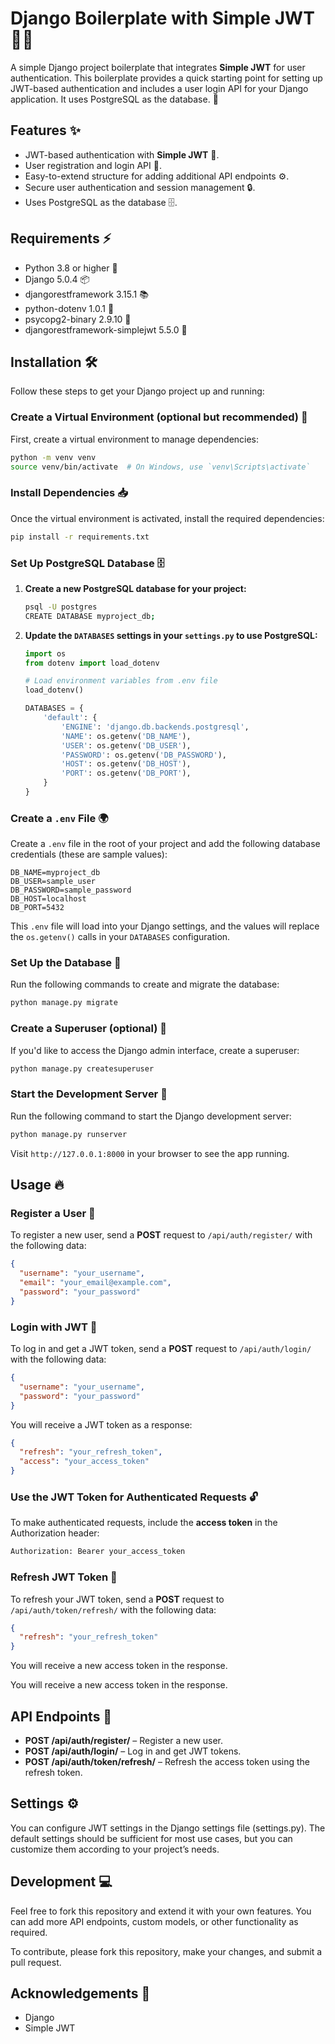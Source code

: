 
# Django Boilerplate with Simple JWT 🐍🔐

A simple Django project boilerplate that integrates **Simple JWT** for user authentication. This boilerplate provides a quick starting point for setting up JWT-based authentication and includes a user login API for your Django application. It uses PostgreSQL as the database. 🚀

## Features ✨

- JWT-based authentication with **Simple JWT** 🔑.
- User registration and login API 📝.
- Easy-to-extend structure for adding additional API endpoints ⚙️.
- Secure user authentication and session management 🔒.
- Uses PostgreSQL as the database 🗄️.

## Requirements ⚡

- Python 3.8 or higher 🐍
- Django 5.0.4 📦
- djangorestframework 3.15.1 📚
- python-dotenv 1.0.1 🌿
- psycopg2-binary 2.9.10 🍄
- djangorestframework-simplejwt 5.5.0 🔑

## Installation 🛠️

Follow these steps to get your Django project up and running:

### Create a Virtual Environment (optional but recommended) 🌱

First, create a virtual environment to manage dependencies:

```bash
python -m venv venv
source venv/bin/activate  # On Windows, use `venv\Scripts\activate`
```

### Install Dependencies 📥

Once the virtual environment is activated, install the required dependencies:

```bash
pip install -r requirements.txt
```

### Set Up PostgreSQL Database 🗄️

1. **Create a new PostgreSQL database for your project:**

   ```bash
   psql -U postgres
   CREATE DATABASE myproject_db;
   ```

2. **Update the `DATABASES` settings in your `settings.py` to use PostgreSQL:**

   ```python
   import os
   from dotenv import load_dotenv

   # Load environment variables from .env file
   load_dotenv()

   DATABASES = {
       'default': {
           'ENGINE': 'django.db.backends.postgresql',
           'NAME': os.getenv('DB_NAME'),
           'USER': os.getenv('DB_USER'),
           'PASSWORD': os.getenv('DB_PASSWORD'),
           'HOST': os.getenv('DB_HOST'),
           'PORT': os.getenv('DB_PORT'),
       }
   }
   ```

### Create a `.env` File 🌍

Create a `.env` file in the root of your project and add the following database credentials (these are sample values):

```env
DB_NAME=myproject_db
DB_USER=sample_user
DB_PASSWORD=sample_password
DB_HOST=localhost
DB_PORT=5432
```

This `.env` file will load into your Django settings, and the values will replace the `os.getenv()` calls in your `DATABASES` configuration.

### Set Up the Database 🔧

Run the following commands to create and migrate the database:

```bash
python manage.py migrate
```

### Create a Superuser (optional) 👑

If you'd like to access the Django admin interface, create a superuser:

```bash
python manage.py createsuperuser
```

### Start the Development Server 🚀

Run the following command to start the Django development server:

```bash
python manage.py runserver
```

Visit `http://127.0.0.1:8000` in your browser to see the app running.

## Usage 🔥

### Register a User 📝

To register a new user, send a **POST** request to `/api/auth/register/` with the following data:

```json
{
  "username": "your_username",
  "email": "your_email@example.com",
  "password": "your_password"
}
```

### Login with JWT 🔑

To log in and get a JWT token, send a **POST** request to `/api/auth/login/` with the following data:

```json
{
  "username": "your_username",
  "password": "your_password"
}
```

You will receive a JWT token as a response:

```json
{
  "refresh": "your_refresh_token",
  "access": "your_access_token"
}
```

### Use the JWT Token for Authenticated Requests 🔓

To make authenticated requests, include the **access token** in the Authorization header:

```bash
Authorization: Bearer your_access_token
```

### Refresh JWT Token 🔄

To refresh your JWT token, send a **POST** request to `/api/auth/token/refresh/` with the following data:

```json
{
  "refresh": "your_refresh_token"
}
```

You will receive a new access token in the response.

You will receive a new access token in the response.

## API Endpoints 📡

- **POST /api/auth/register/** – Register a new user.
- **POST /api/auth/login/** – Log in and get JWT tokens.
- **POST /api/auth/token/refresh/** – Refresh the access token using the refresh token.

## Settings ⚙️

You can configure JWT settings in the Django settings file (settings.py). The default settings should be sufficient for most use cases, but you can customize them according to your project’s needs.

## Development 💻

Feel free to fork this repository and extend it with your own features. You can add more API endpoints, custom models, or other functionality as required.

To contribute, please fork this repository, make your changes, and submit a pull request.

## Acknowledgements 🙏

- Django
- Simple JWT
